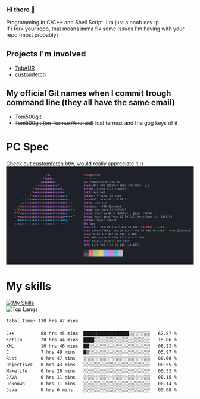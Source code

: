 ### Hi there 👋

Programming in C/C++ and Shell Script. I'm just a noob dev :p\
If i fork your repo, that means imma fix some issues I'm having with your repo (most probably)

## Projects I'm involved
 - [TabAUR](https://github.com/BurntRanch/TabAUR)
 - [customfetch](https://github.com/Toni500github/customfetch)

## My official Git names when I commit trough command line (they all have the same email)
* Toni500git
* ~~Toni500git (on Termux/Android)~~ lost termux and the gpg keys of it

# PC Spec
Check out [customfetch](https://github.com/Toni500github/customfetch) btw, would really appreciate it :)
![screenshot.png](https://github.com/Toni500github/customfetch/raw/main/screenshot.png)

# My skills
[![My Skills](https://skillicons.dev/icons?i=cpp,bash,androidstudio,arch,linux&theme=light)](https://skillicons.dev)\
![Top Langs](https://github-readme-stats.vercel.app/api/top-langs/?username=Toni500github&layout=compact)

<!--START_SECTION:waka-->

```txt
Total Time: 130 hrs 47 mins

C++          88 hrs 45 mins  █████████████████░░░░░░░░   67.87 %
Kotlin       20 hrs 44 mins  ████░░░░░░░░░░░░░░░░░░░░░   15.86 %
XML          10 hrs 46 mins  ██░░░░░░░░░░░░░░░░░░░░░░░   08.23 %
C            7 hrs 49 mins   █▒░░░░░░░░░░░░░░░░░░░░░░░   05.97 %
Rust         0 hrs 47 mins   ░░░░░░░░░░░░░░░░░░░░░░░░░   00.60 %
ObjectiveC   0 hrs 43 mins   ░░░░░░░░░░░░░░░░░░░░░░░░░   00.55 %
Makefile     0 hrs 26 mins   ░░░░░░░░░░░░░░░░░░░░░░░░░   00.33 %
JAVA         0 hrs 11 mins   ░░░░░░░░░░░░░░░░░░░░░░░░░   00.15 %
unknown      0 hrs 11 mins   ░░░░░░░░░░░░░░░░░░░░░░░░░   00.14 %
Java         0 hrs 6 mins    ░░░░░░░░░░░░░░░░░░░░░░░░░   00.08 %
```

<!--END_SECTION:waka-->
